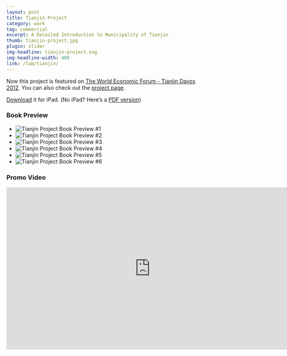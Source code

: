 ```yaml
---
layout: post
title: Tianjin Project
category: work
tag: commercial
excerpt: A Detailed Introduction to Municipality of Tianjin
thumb: tianjin-project.jpg
plugin: slider
img-headline: tianjin-project.svg
img-headline-width: 400
link: /lab/tianjin/
---
```


<div class=txt>
  <p class=note>Now this project is featured on <a href="{% post_url /work/commercial/2012-07-26-tianjin-project-wef %}/">The World Economic Forum - Tianjin Davos 2012</a>. You can also check out the <a href="/lab/tianjin/">project page</a>.</p>

  <p class=download><a href="http://dl.sparanoid.com/Tianjin.ibooks">Download</a> it for iPad. (No iPad? Here’s a <a href="http://dl.sparanoid.com/Tianjin.pdf">PDF version</a>)</p>

  <h3>Book Preview</h3>

  <div class="flexslider">
    <ul class="slides">
      <li>
        <img src="{{ site.file }}/tianjin-project-preview-01.jpg" alt="Tianjin Project Book Preview #1">
      </li>
      <li>
        <img src="{{ site.file }}/tianjin-project-preview-02.jpg" alt="Tianjin Project Book Preview #2">
      </li>
      <li>
        <img src="{{ site.file }}/tianjin-project-preview-03.jpg" alt="Tianjin Project Book Preview #3">
      </li>
      <li>
        <img src="{{ site.file }}/tianjin-project-preview-04.jpg" alt="Tianjin Project Book Preview #4">
      </li>
      <li>
        <img src="{{ site.file }}/tianjin-project-preview-05.jpg" alt="Tianjin Project Book Preview #5">
      </li>
      <li>
        <img src="{{ site.file }}/tianjin-project-preview-merged.jpg" alt="Tianjin Project Book Preview #6">
      </li>
    </ul>
  </div><!-- .flexslider -->

  <h3>Promo Video</h3>
  <iframe src="http://player.vimeo.com/video/54786277?title=0&amp;byline=0&amp;portrait=0&amp;badge=0&amp;color=ee3344" width="750" height="422" frameborder="0" webkitAllowFullScreen mozallowfullscreen allowFullScreen></iframe>
</div>
